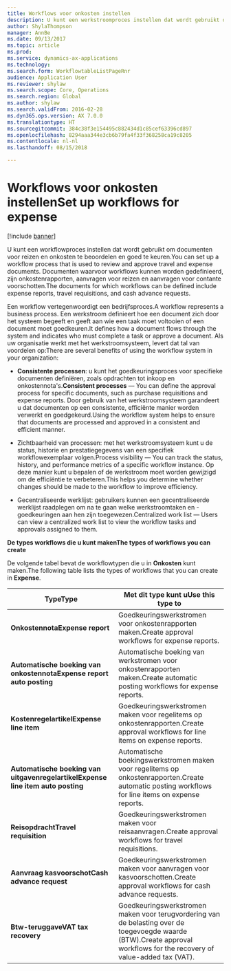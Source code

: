 ```yaml
---
title: Workflows voor onkosten instellen
description: U kunt een werkstroomproces instellen dat wordt gebruikt om documenten voor reizen en onkosten te beoordelen en goed te keuren.
author: ShylaThompson
manager: AnnBe
ms.date: 09/13/2017
ms.topic: article
ms.prod: 
ms.service: dynamics-ax-applications
ms.technology: 
ms.search.form: WorkflowtableListPageRnr
audience: Application User
ms.reviewer: shylaw
ms.search.scope: Core, Operations
ms.search.region: Global
ms.author: shylaw
ms.search.validFrom: 2016-02-28
ms.dyn365.ops.version: AX 7.0.0
ms.translationtype: HT
ms.sourcegitcommit: 384c38f3e154495c882434d1c85cef63396cd897
ms.openlocfilehash: 8294aaa344e3cb6b79fa4f33f368258ca19c8205
ms.contentlocale: nl-nl
ms.lasthandoff: 08/15/2018

---
```


# <a name="set-up-workflows-for-expense"></a><span data-ttu-id="c30a3-103">Workflows voor onkosten instellen</span><span class="sxs-lookup"><span data-stu-id="c30a3-103">Set up workflows for expense</span></span>

[!include [banner](../includes/banner.md)]

<span data-ttu-id="c30a3-104"> U kunt een workflowproces instellen dat wordt gebruikt om documenten voor reizen en onkosten te beoordelen en goed te keuren.</span><span class="sxs-lookup"><span data-stu-id="c30a3-104">You can set up a workflow process that is used to review and approve travel and expense documents.</span></span> <span data-ttu-id="c30a3-105">Documenten waarvoor workflows kunnen worden gedefinieerd, zijn onkostenrapporten, aanvragen voor reizen en aanvragen voor contante voorschotten.</span><span class="sxs-lookup"><span data-stu-id="c30a3-105">The documents for which workflows can be defined include expense reports, travel requisitions, and cash advance requests.</span></span>

<span data-ttu-id="c30a3-106">Een workflow vertegenwoordigt een bedrijfsproces.</span><span class="sxs-lookup"><span data-stu-id="c30a3-106">A workflow represents a business process.</span></span> <span data-ttu-id="c30a3-107">Een werkstroom definieert hoe een document zich door het systeem begeeft en geeft aan wie een taak moet voltooien of een document moet goedkeuren.</span><span class="sxs-lookup"><span data-stu-id="c30a3-107">It defines how a document flows through the system and indicates who must complete a task or approve a document.</span></span> <span data-ttu-id="c30a3-108">Als uw organisatie werkt met het werkstroomsysteem, levert dat tal van voordelen op:</span><span class="sxs-lookup"><span data-stu-id="c30a3-108">There are several benefits of using the workflow system in your organization:</span></span>

-   <span data-ttu-id="c30a3-109">**Consistente processen**: u kunt het goedkeuringsproces voor specifieke documenten definiëren, zoals opdrachten tot inkoop en onkostennota's.</span><span class="sxs-lookup"><span data-stu-id="c30a3-109">**Consistent processes** — You can define the approval process for specific documents, such as purchase requisitions and expense reports.</span></span> <span data-ttu-id="c30a3-110">Door gebruik van het werkstroomsysteem garandeert u dat documenten op een consistente, efficiënte manier worden verwerkt en goedgekeurd.</span><span class="sxs-lookup"><span data-stu-id="c30a3-110">Using the workflow system helps to ensure that documents are processed and approved in a consistent and efficient manner.</span></span>

-   <span data-ttu-id="c30a3-111">Zichtbaarheid van processen: met het werkstroomsysteem kunt u de status, historie en prestatiegegevens van een specifiek workflowexemplaar volgen.</span><span class="sxs-lookup"><span data-stu-id="c30a3-111">Process visibility — You can track the status, history, and performance metrics of a specific workflow instance.</span></span> <span data-ttu-id="c30a3-112">Op deze manier kunt u bepalen of de werkstroom moet worden gewijzigd om de efficiëntie te verbeteren.</span><span class="sxs-lookup"><span data-stu-id="c30a3-112">This helps you determine whether changes should be made to the workflow to improve efficiency.</span></span>

-   <span data-ttu-id="c30a3-113">Gecentraliseerde werklijst: gebruikers kunnen een gecentraliseerde werklijst raadplegen om na te gaan welke werkstroomtaken en -goedkeuringen aan hen zijn toegewezen.</span><span class="sxs-lookup"><span data-stu-id="c30a3-113">Centralized work list — Users can view a centralized work list to view the workflow tasks and approvals assigned to them.</span></span> 

<span data-ttu-id="c30a3-114">**De types workflows die u kunt maken**</span><span class="sxs-lookup"><span data-stu-id="c30a3-114">**The types of workflows you can create**</span></span>

<span data-ttu-id="c30a3-115">De volgende tabel bevat de workflowtypen die u in **Onkosten** kunt maken.</span><span class="sxs-lookup"><span data-stu-id="c30a3-115">The following table lists the types of workflows that you can create in **Expense**.</span></span>


|              <span data-ttu-id="c30a3-116"><strong>Type</strong></span><span class="sxs-lookup"><span data-stu-id="c30a3-116"><strong>Type</strong></span></span>              |                   <span data-ttu-id="c30a3-117"><strong>Met dit type kunt u</strong></span><span class="sxs-lookup"><span data-stu-id="c30a3-117"><strong>Use this type to</strong></span></span>                   |
|-------------------------------------------------|-----------------------------------------------------------------------|
|         <span data-ttu-id="c30a3-118"><strong>Onkostennota</strong></span><span class="sxs-lookup"><span data-stu-id="c30a3-118"><strong>Expense report</strong></span></span>         |            <span data-ttu-id="c30a3-119">Goedkeuringswerkstromen voor onkostenrapporten maken.</span><span class="sxs-lookup"><span data-stu-id="c30a3-119">Create approval workflows for expense reports.</span></span>             |
|  <span data-ttu-id="c30a3-120"><strong>Automatische boeking van onkostennota</strong></span><span class="sxs-lookup"><span data-stu-id="c30a3-120"><strong>Expense report auto posting</strong></span></span>   |        <span data-ttu-id="c30a3-121">Automatische boeking van werkstromen voor onkostenrapporten maken.</span><span class="sxs-lookup"><span data-stu-id="c30a3-121">Create automatic posting workflows for expense reports.</span></span>        |
|       <span data-ttu-id="c30a3-122"><strong>Kostenregelartikel</strong></span><span class="sxs-lookup"><span data-stu-id="c30a3-122"><strong>Expense line item</strong></span></span>        |     <span data-ttu-id="c30a3-123">Goedkeuringswerkstromen maken voor regelitems op onkostenrapporten.</span><span class="sxs-lookup"><span data-stu-id="c30a3-123">Create approval workflows for line items on expense reports.</span></span>      |
| <span data-ttu-id="c30a3-124"><strong>Automatische boeking van uitgavenregelartikel</strong></span><span class="sxs-lookup"><span data-stu-id="c30a3-124"><strong>Expense line item auto posting</strong></span></span> | <span data-ttu-id="c30a3-125">Automatische boekingswerkstromen maken voor regelitems op onkostenrapporten.</span><span class="sxs-lookup"><span data-stu-id="c30a3-125">Create automatic posting workflows for line items on expense reports.</span></span> |
|       <span data-ttu-id="c30a3-126"><strong>Reisopdracht</strong></span><span class="sxs-lookup"><span data-stu-id="c30a3-126"><strong>Travel requisition</strong></span></span>       |          <span data-ttu-id="c30a3-127">Goedkeuringswerkstromen maken voor reisaanvragen.</span><span class="sxs-lookup"><span data-stu-id="c30a3-127">Create approval workflows for travel requisitions.</span></span>           |
|      <span data-ttu-id="c30a3-128"><strong>Aanvraag kasvoorschot</strong></span><span class="sxs-lookup"><span data-stu-id="c30a3-128"><strong>Cash advance request</strong></span></span>      |         <span data-ttu-id="c30a3-129">Goedkeuringswerkstromen maken voor aanvragen voor kasvoorschotten.</span><span class="sxs-lookup"><span data-stu-id="c30a3-129">Create approval workflows for cash advance requests.</span></span>          |
|        <span data-ttu-id="c30a3-130"><strong>Btw-teruggave</strong></span><span class="sxs-lookup"><span data-stu-id="c30a3-130"><strong>VAT tax recovery</strong></span></span>        | <span data-ttu-id="c30a3-131">Goedkeuringswerkstromen maken voor terugvordering van de belasting over de toegevoegde waarde (BTW).</span><span class="sxs-lookup"><span data-stu-id="c30a3-131">Create approval workflows for the recovery of value-added tax (VAT).</span></span>  |


